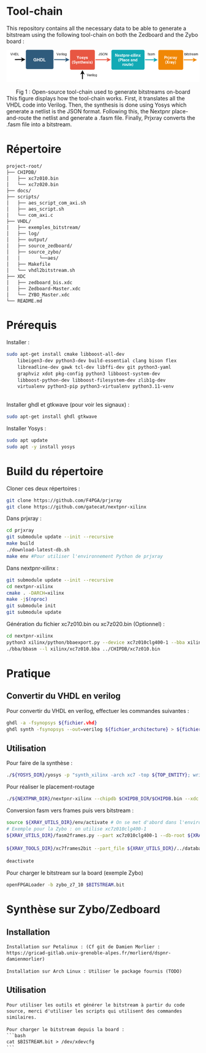 # Tool-chain

This repository contains all the necessary data to be able to generate a bitstream using the following tool-chain on both the Zedboard and the Zybo board : 

![Local Image](img/tool-chain.drawio.png)

<div style="text-align: center;">Fig 1 : Open-source tool-chain used to generate bitstreams on-board</div>

<div>This figure displays how the tool-chain works. First, it translates all the VHDL code into Verilog. Then, the synthesis is done using Yosys which generate a netlist is the JSON format. Following this, the Nextpnr place-and-route the netlist and generate a .fasm file. Finally, Prjxray converts the .fasm file into a bitstream.</div>

# Répertoire

```plaintext
project-root/
├── CHIPDB/
│	├── xc7z010.bin
│	└── xc7z020.bin
├── docs/
├── scripts/
│	├── aes_script_com_axi.sh
│	├── aes_script.sh
│	└── com_axi.c
├── VHDL/
│   ├── exemples_bitstream/
│   ├── log/
│   ├── output/
│	├── source_zedboard/
│	├── source_zybo/
│	│		└──aes/
│	├── Makefile
│	└── vhdl2bitstream.sh
├── XDC
│	├── zedboard_bis.xdc
│	├── Zedboard-Master.xdc
│	└── ZYBO_Master.xdc
└── README.md
```


# Prérequis


Installer :
```bash
sudo apt-get install cmake libboost-all-dev 
	libeigen3-dev python3-dev build-essential clang bison flex 
	libreadline-dev gawk tcl-dev libffi-dev git python3-yaml 
	graphviz xdot pkg-config python3 libboost-system-dev 
	libboost-python-dev libboost-filesystem-dev zlib1g-dev 
	virtualenv python3-pip python3-virtualenv python3.11-venv 
	
```
Installer ghdl et gtkwave (pour voir les signaux) :
```bash
sudo apt-get install ghdl gtkwave 
```
Installer Yosys :
```bash
sudo apt update
sudo apt -y install yosys
```



# Build du répertoire

Cloner ces deux répertoires : 
```bash
git clone https://github.com/F4PGA/prjxray
git clone https://github.com/gatecat/nextpnr-xilinx
```

Dans prjxray  : 

```bash
cd prjxray
git submodule update --init --recursive 
make build
./download-latest-db.sh
make env #Pour utiliser l'environnement Python de prjxray
```

Dans nextpnr-xilinx : 
```bash
git submodule update --init --recursive 
cd nextpnr-xilinx
cmake . -DARCH=xilinx
make -j$(nproc)
git submodule init
git submodule update
```

Génération du fichier xc7z010.bin ou xc7z020.bin (Optionnel) : 
```bash
cd nextpnr-xilinx
python3 xilinx/python/bbaexport.py --device xc7z010clg400-1 --bba xilinx/xc7z010.bba
./bba/bbasm --l xilinx/xc7z010.bba ../CHIPDB/xc7z010.bin
```
# Pratique

## Convertir du VHDL en verilog

Pour convertir du VHDL en verilog, effectuer les commandes suivantes :
```bash
ghdl -a -fsynopsys ${fichier.vhd}
ghdl synth -fsynopsys --out=verilog ${fichier_architecture} > ${fichier_ghdl.v}
```

## Utilisation

Pour faire de la synthèse :
```bash
./${YOSYS_DIR}/yosys -p "synth_xilinx -arch xc7 -top ${TOP_ENTITY}; write_json $PROJECT_DIR/NETLIST.json" /SOURCE.v
```
Pour réaliser le placement-routage
```bash
./${NEXTPNR_DIR}/nextpnr-xilinx --chipdb $CHIPDB_DIR/$CHIPDB.bin --xdc $XDC_DIR/$XDC.xdc --json $NETLIST.json --write $NETLISTROUTED.json --fasm $FASM.fasm
```
Conversion fasm vers frames puis vers bitstream :
```bash
source ${XRAY_UTILS_DIR}/env/activate # On se met d'abord dans l'environnement Python de prjxray
# Exemple pour la Zybo : on utilise xc7z010clg400-1
${XRAY_UTILS_DIR}/fasm2frames.py --part xc7z010clg400-1 --db-root ${XRAY_UTILS_DIR}/../database/zynq7 FASM.fasm > FRAMES.frames

${XRAY_TOOLS_DIR}/xc7frames2bit --part_file ${XRAY_UTILS_DIR}/../database/zynq7/xc7z010clg400-1/part.yaml --part_name xc7z010clg400-1 --frm_file FRAMES.frames --output_file ${OUTPUT_DIR}/BITSTREAM.bit

deactivate
```
Pour charger le bitstream sur la board (exemple Zybo)
```bash
openFPGALoader -b zybo_z7_10 $BITSTREAM.bit
```

# Synthèse sur Zybo/Zedboard

## Installation

	Installation sur Petalinux : (Cf git de Damien Morlier : https://gricad-gitlab.univ-grenoble-alpes.fr/morlierd/dspnr-damienmorlier)

	Installation sur Arch Linux : Utiliser le package fournis (TODO)

## Utilisation

	Pour utiliser les outils et générer le bitstream à partir du code source, merci d'utiliser les scripts qui utilisent des commandes similaires.

	Pour charger le bitstream depuis la board : 
	```bash
	cat $BISTREAM.bit > /dev/xdevcfg
	```

